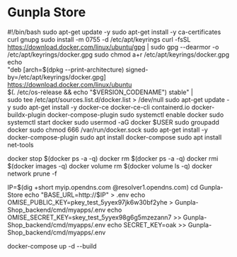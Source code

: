# Gunpla Store
#!/bin/bash
sudo apt-get update -y
sudo apt-get install -y ca-certificates curl gnupg
sudo install -m 0755 -d /etc/apt/keyrings
curl -fsSL https://download.docker.com/linux/ubuntu/gpg | sudo gpg --dearmor -o /etc/apt/keyrings/docker.gpg
sudo chmod a+r /etc/apt/keyrings/docker.gpg
echo \
  "deb [arch=$(dpkg --print-architecture) signed-by=/etc/apt/keyrings/docker.gpg] https://download.docker.com/linux/ubuntu \
  $(. /etc/os-release && echo "$VERSION_CODENAME") stable" | \
  sudo tee /etc/apt/sources.list.d/docker.list > /dev/null
sudo apt-get update -y
sudo apt-get install -y docker-ce docker-ce-cli containerd.io docker-buildx-plugin docker-compose-plugin
sudo systemctl enable docker
sudo systemctl start docker
sudo usermod -aG docker $USER
sudo groupadd docker
sudo chmod 666 /var/run/docker.sock 
sudo apt-get install -y docker-compose-plugin
sudo apt  install docker-compose
sudo apt install net-tools

docker stop $(docker ps -a -q)
docker rm $(docker ps -a -q) 
docker rmi $(docker images -q) 
docker volume rm $(docker volume ls -q)
docker network prune -f

IP=$(dig +short myip.opendns.com @resolver1.opendns.com)
cd Gunpla-Store
echo "BASE_URL=http://$IP" > .env
echo OMISE_PUBLIC_KEY=pkey_test_5yyex97jk6w30bf2yhe > Gunpla-Shop_backend/cmd/myapps/.env
echo OMISE_SECRET_KEY=skey_test_5yyex98g6g5mzezann7 >> Gunpla-Shop_backend/cmd/myapps/.env
echo SECRET_KEY=oak >> Gunpla-Shop_backend/cmd/myapps/.env

docker-compose up -d --build
